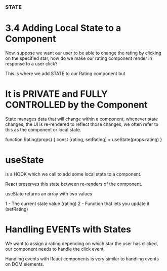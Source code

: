 ### STATE

# 3.4 Adding Local State to a Component

Now, suppose we want our user to be able to change the rating by clicking on the specified star, how do we make our rating component render in response to a user click?

This is where we add STATE to our Rating component but 

# It is PRIVATE and FULLY CONTROLLED by the Component

State manages data that will change within a component, whenever state changes, the UI is re-rendered to reflect those changes, we often refer to this as the component or local state.

  function Rating(props) {
     const [rating, setRating] = useState(props.rating)
  }

# useState

is a HOOK which we call to add some local state to a component.

React preserves this state between re-renders of the component.

useState returns an array with two values

  1 - The current state value (rating)
  2 - Function that lets you update it (setRating)


# Handling EVENTs with States

We want to assign a rating depending on which star the user has clicked, our component needs to handle the click event.

Handling events with React components is very similar to handling events on DOM elements.